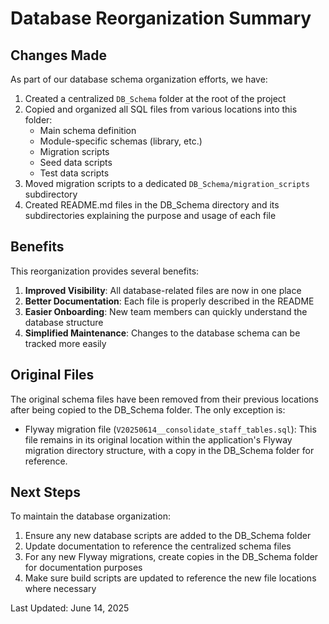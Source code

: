 # Database Reorganization Summary

## Changes Made

As part of our database schema organization efforts, we have:

1. Created a centralized `DB_Schema` folder at the root of the project
2. Copied and organized all SQL files from various locations into this folder:
   - Main schema definition
   - Module-specific schemas (library, etc.)
   - Migration scripts
   - Seed data scripts
   - Test data scripts
3. Moved migration scripts to a dedicated `DB_Schema/migration_scripts` subdirectory
4. Created README.md files in the DB_Schema directory and its subdirectories explaining the purpose and usage of each file

## Benefits

This reorganization provides several benefits:

1. **Improved Visibility**: All database-related files are now in one place
2. **Better Documentation**: Each file is properly described in the README
3. **Easier Onboarding**: New team members can quickly understand the database structure
4. **Simplified Maintenance**: Changes to the database schema can be tracked more easily

## Original Files

The original schema files have been removed from their previous locations after being copied to the DB_Schema folder. The only exception is:

- Flyway migration file (`V20250614__consolidate_staff_tables.sql`): This file remains in its original location within the application's Flyway migration directory structure, with a copy in the DB_Schema folder for reference.

## Next Steps

To maintain the database organization:

1. Ensure any new database scripts are added to the DB_Schema folder
2. Update documentation to reference the centralized schema files
3. For any new Flyway migrations, create copies in the DB_Schema folder for documentation purposes
4. Make sure build scripts are updated to reference the new file locations where necessary

Last Updated: June 14, 2025
